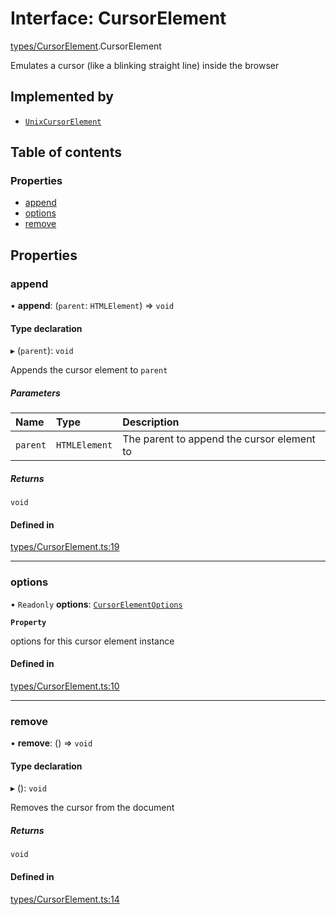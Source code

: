# Interface: CursorElement

[types/CursorElement](../wiki/types.CursorElement).CursorElement

Emulates a cursor (like a blinking straight line) inside the browser

## Implemented by

- [`UnixCursorElement`](../wiki/UnixCursorElement.UnixCursorElement)

## Table of contents

### Properties

- [append](../wiki/types.CursorElement.CursorElement#append)
- [options](../wiki/types.CursorElement.CursorElement#options)
- [remove](../wiki/types.CursorElement.CursorElement#remove)

## Properties

### append

• **append**: (`parent`: `HTMLElement`) => `void`

#### Type declaration

▸ (`parent`): `void`

Appends the cursor element to ```parent```

##### Parameters

| Name | Type | Description |
| :------ | :------ | :------ |
| `parent` | `HTMLElement` | The parent to append the cursor element to |

##### Returns

`void`

#### Defined in

[types/CursorElement.ts:19](https://github.com/LucEnden/unix-terminal-emulator/blob/4d05a56/src/types/CursorElement.ts#L19)

___

### options

• `Readonly` **options**: [`CursorElementOptions`](../wiki/types.CursorElementOptions.CursorElementOptions)

**`Property`**

options for this cursor element instance

#### Defined in

[types/CursorElement.ts:10](https://github.com/LucEnden/unix-terminal-emulator/blob/4d05a56/src/types/CursorElement.ts#L10)

___

### remove

• **remove**: () => `void`

#### Type declaration

▸ (): `void`

Removes the cursor from the document

##### Returns

`void`

#### Defined in

[types/CursorElement.ts:14](https://github.com/LucEnden/unix-terminal-emulator/blob/4d05a56/src/types/CursorElement.ts#L14)

